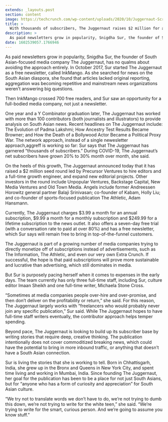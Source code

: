 ```yaml
--- 
extends: _layouts.post 
section: content 
image: https://techcrunch.com/wp-content/uploads/2020/10/Juggernaut-Screens.png?w=533 
title: > 
  With thousands of subscribers, The Juggernaut raises $2 million for a South Asian-focused news outlet – TechCrunch 
description: > 
  As paid newsletters grow in popularity, Snigdha Sur, the founder of South Asian-focused media company The Juggernaut, has no qualms about avoiding the approach entirely.As she searched for news on the South Asian diaspora, she found that articles lacked original reporting, aggregation was becoming repetitive and mainstream news organizations weren’t answering big questions.Then InkMango crossed 700 free readers, and Sur saw an opportunity for a full-bodied media company, not just a newsletter.One year and a Y Combinator graduation later, The Juggernaut has worked with more than 100 contributors (both journalists and illustrators) to provide analysis on South Asian news.For this reason, The Juggernaut largely works with “freelancers who would probably never join any specific publication,” Sur said. 
date: 1602539057.1766946 
--- 
```

As paid newsletters grow in popularity, Snigdha Sur, the founder of South Asian-focused media company The Juggernaut, has no qualms about avoiding the approach entirely. In October 2017, Sur started The Juggernaut as a free newsletter, called InkMango. As she searched for news on the South Asian diaspora, she found that articles lacked original reporting, aggregation was becoming repetitive and mainstream news organizations weren’t answering big questions.

Then InkMango crossed 700 free readers, and Sur saw an opportunity for a full-bodied media company, not just a newsletter.

One year and a Y Combinator graduation later, The Juggernaut has worked with more than 100 contributors (both journalists and illustrators) to provide analysis on South Asian news. Recent headlines on The Juggernaut include: The Evolution of Padma Lakshmi; How Ancestry Test Results Became Browner; and How the Death of a Bollywood Actor Became a Political Proxy War. The network approach, instead of a single newesletter approach,aggreff is working so far: Sur says that The Juggernaut has garnered “thousands of subscribers.” During COVID-19, The Juggernaut’s net subscribers have grown 20% to 30% month over month, she said.

On the heels of this growth, The Juggernaut announced today that it has raised a $2 million seed round led by Precursor Ventures to hire editors and a full-time growth engineer, and expand new editorial projects. Other investors in the round include Unpopular Ventures, Backstage Capital, New Media Ventures and Old Town Media. Angels include former Andreessen Horowitz general partner Balaji Srinivasan; co-founder of Kabam, Holly Liu; and co-founder of sports-focused publication The Athletic, Adam Hansmann.

Currently, The Juggernaut charges $3.99 a month for an annual subscription, $9.99 a month for a monthly subscription and $249.99 for a lifetime subscription to the news outlet. It also offers a seven-day free trial (with a conversation rate to paid at over 80%) and has a free newsletter, which Sur says will remain free to bring in top-of-the-funnel customers.

The Juggernaut is part of a growing number of media companies trying to directly monetize off of subscriptions instead of advertisements, such as The Information, The Athletic, and even our very own Extra Crunch. If successful, the hope is that paid subscriptions will prove more sustainable and lucrative than advertising, which still dominates in media.

But Sur is purposely pacing herself when it comes to expenses in the early days. The team currently has only three full-time staff, including Sur, culture editor Imaan Sheikh and one full-time writer, Michaela Stone Cross.

“Sometimes at media companies people over-hire and over-promise, and then don’t deliver on the profitability or return,” she said. For this reason, The Juggernaut largely works with “freelancers who would probably never join any specific publication,” Sur said. While The Juggernaut hopes to have full-time staff writers eventually, the contributor approach helps temper spending.

Beyond pace, The Juggernaut is looking to build up its subscriber base by writing stories that require deep, creative thinking. The publication intentionally does not cover commoditized breaking news, which could have the potential to bring in more inbound traffic, or anything that doesn’t have a South Asian connection.

Sur is living the stories that she is working to tell. Born in Chhattisgarh, India, she grew up in the Bronx and Queens in New York City, and spent time living and working in Mumbai, India. Since founding The Juggernaut, her goal for the publication has been to be a place for not just South Asians, but for “anyone who has a form of curiosity and appreciation” for South Asian culture.

“We try not to translate words we don’t have to do, we’re not trying to dumb this down, we’re not trying to write for the white teen,” she said. “We’re trying to write for the smart, curious person. And we’re going to assume you know stuff.”
